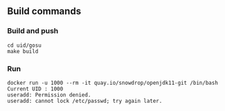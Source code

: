 ## Build commands

### Build and push
```shell script
cd uid/gosu
make build
```

### Run

```shell script
docker run -u 1000 --rm -it quay.io/snowdrop/openjdk11-git /bin/bash
Current UID : 1000
useradd: Permission denied.
useradd: cannot lock /etc/passwd; try again later.
```
